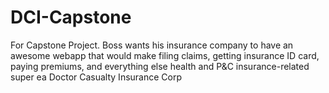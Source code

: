 # DCI-Capstone

For Capstone Project.
Boss wants his insurance company to have an awesome webapp that would make filing claims, getting insurance ID card, 
paying premiums, and everything else health and P&C insurance-related super ea Doctor Casualty Insurance Corp

